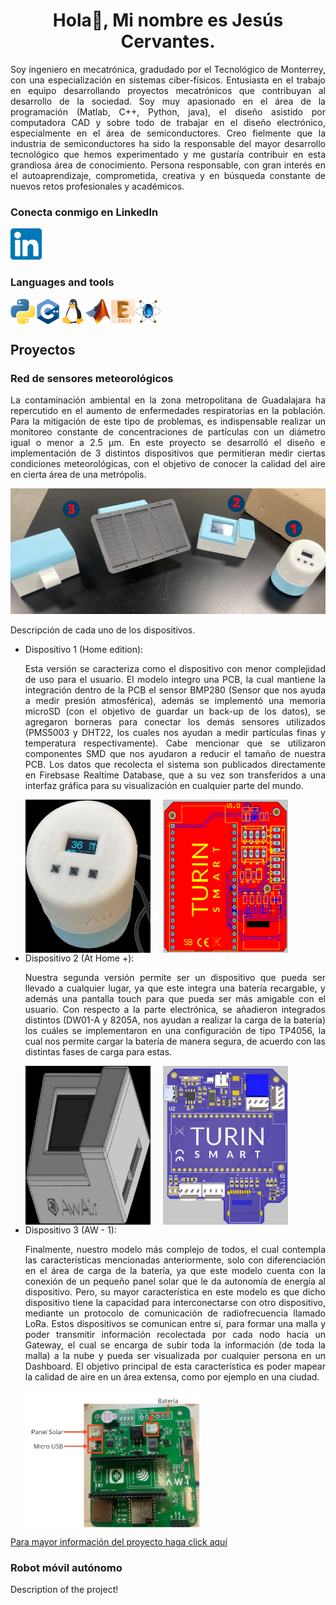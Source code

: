 
<h1 align="center">
  Hola👋, Mi nombre es Jesús Cervantes.
</h1>
<p align="Justify">
Soy ingeniero en mecatrónica, gradudado por el Tecnológico de Monterrey, con una especialización en sistemas ciber-físicos. Entusiasta en el trabajo en equipo desarrollando proyectos mecatrónicos que contribuyan al desarrollo de la sociedad. Soy muy apasionado en el área de la programación (Matlab, C++, Python, java), el diseño asistido por computadora CAD y sobre todo de trabajar en el diseño electrónico, especialmente en el área de semiconductores. Creo fielmente que la industria de semiconductores ha sido la responsable del mayor desarrollo tecnológico que hemos experimentado y me gustaría contribuir en esta grandiosa área de conocimiento. Persona responsable, con gran interés en el autoaprendizaje, comprometida, creativa y en búsqueda constante de nuevos retos profesionales y académicos.
</p>
<h3>Conecta conmigo en LinkedIn</h3>
<a href="https://www.linkedin.com/in/jesuscervantes26/" target="_blank">
  <img src="./Images/icons/Linkedin_Icon.png" alt="LinkedIn" style="width: 50px;"/>
</a>
<h3>Languages and tools</h3>
<div style="display: flex;">
  <img src="./Images/icons/Python.png" alt="Python" style="width: 40px;">
  <img src="./Images/icons/C++.png" alt="C++" style="width: 40px;">
  <img src="./Images/icons/Linux.png" alt="Linux" style="width: 40px;">
  <img src="./Images/icons/Matlab.png" alt="Matlab" style="width: 40px;">
  <img src="./Images/icons/Eagle.jpg" alt="Eagle" style="width: 40px;">
  <img src="./Images/icons/Proteus.png" alt="Proteus" style="width: 40px;">
</div>

<h2>Proyectos</h2>
<h3>Red de sensores meteorológicos</h3>
<p align="Justify">
  La contaminación ambiental en la zona metropolitana de Guadalajara ha repercutido en el aumento de enfermedades respiratorias en la población. Para la mitigación de este tipo de problemas, es indispensable realizar un monitoreo constante de concentraciones de partículas con un diámetro igual o menor a 2.5 μm. En este proyecto se desarrolló el diseño e implementación de 3 distintos dispositivos que permitieran medir ciertas condiciones meteorológicas, con el objetivo de conocer la calidad del aire en cierta área de una metrópolis.
</p>
<div style="text-align: center;">
  <img src="./Images/First_project/Devices.png" alt="Devices"/>
</div>
<p>
  Descripción de cada uno de los dispositivos.
  <ul>
    <li>Dispositivo 1 (Home edition):</li>
      <p align="Justify">
      Esta versión se caracteriza como el dispositivo con menor complejidad de uso para el usuario. El modelo integro una PCB, la cual mantiene la integración dentro de la PCB el sensor BMP280 (Sensor que nos ayuda a medir presión atmosférica), además se implementó una memoria microSD (con el objetivo de guardar un back-up de los datos), se agregaron borneras para conectar los demás sensores utilizados (PMS5003 y DHT22, los cuales nos ayudan a medir partículas finas y temperatura respectivamente). Cabe mencionar que se utilizaron componentes SMD que nos ayudaron a reducir el tamaño de nuestra PCB. Los datos que recolecta el sistema son publicados directamente en Firebsase Realtime Database, que a su vez son transferidos a una interfaz gráfica para su visualización en cualquier parte del mundo.
      </p>
      <div style="display: flex;">
        <img src="./Images/First_project/Home_edition.jpg" alt="First device" style="width:200px; margin-right: 20px"/>
        <img src="./Images/First_project/PCB.png" alt="PCB first device" style="width:200px; margin-right: 20px"/>
      </div>
    <li>Dispositivo 2 (At Home +):</li>
      <p align="Justify">
      Nuestra segunda versión permite ser un dispositivo que pueda ser llevado a cualquier lugar, ya que este integra una batería recargable, y además una pantalla touch para que pueda ser más amigable con el usuario. Con respecto a la parte electrónica, se añadieron integrados distintos (DW01-A y 8205A, nos ayudan a realizar la carga de la batería) los cuáles se implementaron en una configuración de tipo TP4056, la cual nos permite cargar la batería de manera segura, de acuerdo con las distintas fases de carga para estas.
      </p>
      <div style="display: flex;">
        <img src="./Images/Second_project/Device.jpg" alt="Second device" style="width:200px; margin-right: 20px"/>
        <img src="./Images/Second_project/PCB2.png" alt="PCB second device" style="width:200px; margin-right: 20px"/>
      </div>
    <li>Dispositivo 3 (AW - 1):</li>
      <p align="Justify">
      Finalmente, nuestro modelo más complejo de todos, el cual contempla las características mencionadas anteriormente, solo con diferenciación en el área de carga de la batería, ya que este modelo cuenta con la conexión de un pequeño panel solar que le da autonomía de energía al dispositivo. Pero, su mayor característica en este modelo es que dicho dispositivo tiene la capacidad para interconectarse con otro dispositivo, mediante un protocolo de comunicación de radiofrecuencia llamado LoRa. Estos dispositivos se comunican entre sí, para formar una malla y poder transmitir información recolectada por cada nodo hacia un Gateway, el cual se encarga de subir toda la información (de toda la malla) a la nube y pueda ser visualizada por cualquier persona en un Dashboard. El objetivo principal de esta característica es poder mapear la calidad de aire en un área extensa, como por ejemplo en una ciudad.
      </p>
      <div style="display: flex;">
        <img src="./Images/Third_project/PCB.png" alt="Second device" style="width:280px; margin-right: 20px"/>
      </div>
  </ul>
  <a href="https://drive.google.com/drive/folders/1eiuvkdpiHxJToPeLuIFRoA54uQjY4gR3?usp=sharing"> Para mayor información del proyecto haga click aquí</a>
</p>
<h3>Robot móvil autónomo</h3>
<p align="Justify">
  Description of the project!
</p>

<!--
**JesusC26/JesusC26** is a ✨ _special_ ✨ repository because its `README.md` (this file) appears on your GitHub profile.

Here are some ideas to get you started:

- 🔭 I’m currently working on ...
- 🌱 I’m currently learning ...
- 👯 I’m looking to collaborate on ...
- 🤔 I’m looking for help with ...
- 💬 Ask me about ...
- 📫 How to reach me: ...
- 😄 Pronouns: ...
- ⚡ Fun fact: ...
-->
